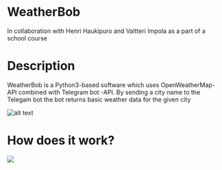 # WeatherBob
In collaboration with Henri Haukipuro and Valtteri Impola as a part of a school course


# Description
WeatherBob is a Python3-based software which uses OpenWeatherMap-API combined with Telegram bot -API. By sending a city name to the Telegam bot the bot returns basic weather data for the given city

![alt text](https://user-images.githubusercontent.com/32328856/47872742-0d636800-de18-11e8-8f27-e0544affa7bd.png)

# How does it work?
![](https://user-images.githubusercontent.com/32328856/48059772-c92ee980-e1c2-11e8-99ab-2aa856627449.png)
